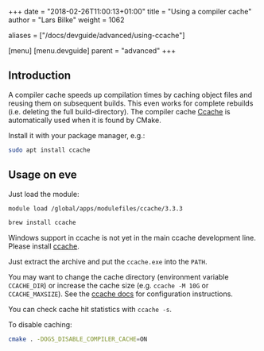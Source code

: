 +++
date = "2018-02-26T11:00:13+01:00"
title = "Using a compiler cache"
author = "Lars Bilke"
weight = 1062

aliases = ["/docs/devguide/advanced/using-ccache"]

[menu]
  [menu.devguide]
    parent = "advanced"
+++

## Introduction

A compiler cache speeds up compilation times by caching object files and reusing them on subsequent builds. This even works for complete rebuilds (i.e. deleting the full build-directory). The compiler cache [Ccache](https://ccache.samba.org) is automatically used when it is found by CMake.

<div class='linux'>

Install it with your package manager, e.g.:

```bash
sudo apt install ccache
```

## Usage on eve

Just load the module:

```bash
module load /global/apps/modulefiles/ccache/3.3.3
```

</div>

<div class='mac'>

```bash
brew install ccache
```

</div>

<div class='win'>

Windows support in ccache is not yet in the main ccache development line. Please install [ccache](https://github.com/cristianadam/ccache/releases).

Just extract the archive and put the `ccache.exe` into the `PATH`.

</div>

You may want to change the cache directory (environment variable `CCACHE_DIR`) or increase the cache size (e.g. `ccache -M 10G` or `CCACHE_MAXSIZE`). See the [ccache docs](https://ccache.dev/manual/4.3.html#_configuration) for configuration instructions.

You can check cache hit statistics with `ccache -s`.

To disable caching:

```bash
cmake . -DOGS_DISABLE_COMPILER_CACHE=ON
```
